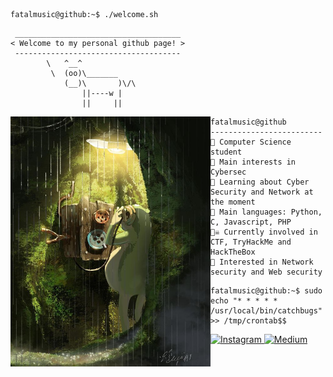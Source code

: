 ```console
fatalmusic@github:~$ ./welcome.sh
```
<script src="https://tryhackme.com/badge/1026562"></script>

```
 _____________________________________
< Welcome to my personal github page! >
 -------------------------------------
        \   ^__^
         \  (oo)\_______
            (__)\       )\/\
                ||----w |
                ||     ||
```

<img align="left" src="https://github.com/fatalmusic/fatalmusic/blob/main/frogpic.jpg" alt="frog pic" width="320" />

```
fatalmusic@github
-------------------------
🏫 Computer Science student
🔎 Main interests in Cybersec
🌱 Learning about Cyber Security and Network at the moment
🌟 Main languages: Python, C, Javascript, PHP
🏴‍☠️ Currently involved in CTF, TryHackMe and HackTheBox
🚩 Interested in Network security and Web security
```

```console
fatalmusic@github:~$ sudo echo "* * * * * /usr/local/bin/catchbugs" >> /tmp/crontab$$
```

  <a href="https://instagram.com/stevesebastian7" target="_blank">
    <img src="https://img.shields.io/badge/instagram-%23E4405F.svg?&style=for-the-badge&logo=instagram&logoColor=white&color=071A2C" alt="Instagram"/>
  </a>
  <a href="https://medium.com/@stevesebastian7" target="_blank">
    <img src="https://img.shields.io/badge/medium-%2312100E.svg?&style=for-the-badge&logo=medium&logoColor=white&color=071A2C" alt="Medium"/>
  </a>
